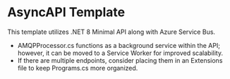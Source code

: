 # AsyncAPI Template
This template utilizes .NET 8 Minimal API along with Azure Service Bus.
-   AMQPProcessor.cs functions as a background service within the API; however, it can be moved to a Service Worker for improved scalability.
-   If there are multiple endpoints, consider placing them in an Extensions file to keep Programs.cs more organized.
